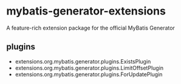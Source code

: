# mybatis-generator-extensions
A feature-rich extension package for the official MyBatis Generator

## plugins
+ extensions.org.mybatis.generator.plugins.ExistsPlugin
+ extensions.org.mybatis.generator.plugins.LimitOffsetPlugin
+ extensions.org.mybatis.generator.plugins.ForUpdatePlugin

